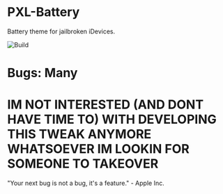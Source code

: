 # PXL-Battery 
 Battery theme for jailbroken iDevices.
 
![Build](https://github.com/turannul/pxl-development/actions/workflows/Build.yml/badge.svg)
# Bugs: Many
# IM NOT INTERESTED (AND DONT HAVE TIME TO) WITH DEVELOPING THIS TWEAK ANYMORE WHATSOEVER IM LOOKIN FOR SOMEONE TO TAKEOVER
"Your next bug is not a bug, it's a feature." - Apple Inc.
